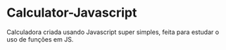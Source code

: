 # Calculator-Javascript

Calculadora criada usando Javascript super simples, feita para estudar o uso de funções em JS.
